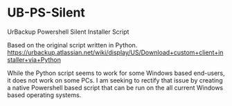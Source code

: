 # UB-PS-Silent
UrBackup Powershell Silent Installer Script

Based on the original script written in Python.
https://urbackup.atlassian.net/wiki/display/US/Download+custom+client+installer+via+Python

While the Python script seems to work for some Windows based end-users, it does not work on some PCs. I am seeking to rectify that issue by creating a native Powershell based script that can be run on the all current Windows based operating systems.

